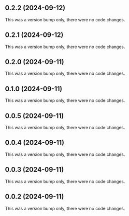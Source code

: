 ## 0.2.2 (2024-09-12)

This was a version bump only, there were no code changes.

## 0.2.1 (2024-09-12)

This was a version bump only, there were no code changes.

## 0.2.0 (2024-09-11)

This was a version bump only, there were no code changes.

## 0.1.0 (2024-09-11)

This was a version bump only, there were no code changes.

## 0.0.5 (2024-09-11)

This was a version bump only, there were no code changes.

## 0.0.4 (2024-09-11)

This was a version bump only, there were no code changes.

## 0.0.3 (2024-09-11)

This was a version bump only, there were no code changes.

## 0.0.2 (2024-09-11)

This was a version bump only, there were no code changes.